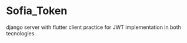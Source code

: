 # Sofia_Token
django server with flutter client 
practice for JWT implementation in both tecnologies
